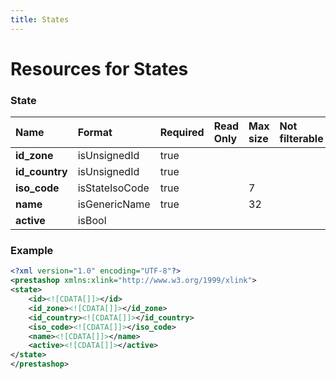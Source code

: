 ```yaml
---
title: States
---
```


# Resources for States

### State

|      Name      |     Format     | Required | Read Only | Max size | Not filterable | Description |
| :------------- | :------------- | :------- | :-------- | :------- | :------------- | :---------- |
| **id_zone**    | isUnsignedId   | true     |           |          |                |             |
| **id_country** | isUnsignedId   | true     |           |          |                |             |
| **iso_code**   | isStateIsoCode | true     |           | 7        |                |             |
| **name**       | isGenericName  | true     |           | 32       |                |             |
| **active**     | isBool         |          |           |          |                |             |


### Example

```xml
<?xml version="1.0" encoding="UTF-8"?>
<prestashop xmlns:xlink="http://www.w3.org/1999/xlink">
<state>
	<id><![CDATA[]]></id>
	<id_zone><![CDATA[]]></id_zone>
	<id_country><![CDATA[]]></id_country>
	<iso_code><![CDATA[]]></iso_code>
	<name><![CDATA[]]></name>
	<active><![CDATA[]]></active>
</state>
</prestashop>
```

